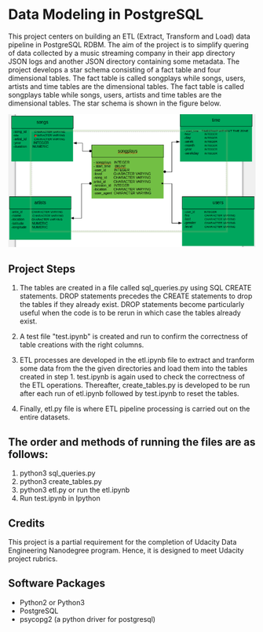 # Data Modeling in PostgreSQL
This project centers on building an ETL (Extract, Transform and Load) data pipeline in PostgreSQL RDBM.
The aim of the project is to simplify quering of data collected by a music streaming company in their app directory  JSON logs and another JSON directory containing some metadata. 
The project develops a star schema consisting of a fact table and four dimensional tables.
The fact table is called songplays while songs, users, artists and time  tables are the dimensional tables. 
The fact table is called songplays table while songs, users, artists and time  tables are the dimensional tables. The star schema is shown in the figure below.

![Star Schema](table.png)


## Project Steps
1. The tables are created in a file called sql_queries.py using SQL CREATE statements. DROP statements precedes the CREATE statements to drop the tables if they already exist. DROP statements become particularly useful when the code is to be rerun in which case the tables already exist.

1. A test file "test.ipynb" is created and run to confirm the correctness of table creations with the right columns.

1. ETL processes are developed in the etl.ipynb file to extract and tranform some data from the the given directories and load them into the tables created in step 1. test.ipynb is again used to check the correctness of the ETL operations. Thereafter, create_tables.py is developed to be run after each run of etl.ipynb followed by test.ipynb to reset the tables.

1. Finally, etl.py file is where ETL pipeline processing is carried out on the entire datasets. 

## The order and methods of running the files are as follows:
   
1.  python3 sql_queries.py
1.  python3 create_tables.py
1.  python3 etl.py or run the etl.ipynb
1.  Run test.ipynb in Ipython
                            

## Credits
This project is a partial requirement for the completion of Udacity Data Engineering Nanodegree program. Hence, it is designed to meet Udacity project rubrics. 

## Software Packages
* Python2 or Python3
* PostgreSQL
* psycopg2 (a python driver for postgresql)



